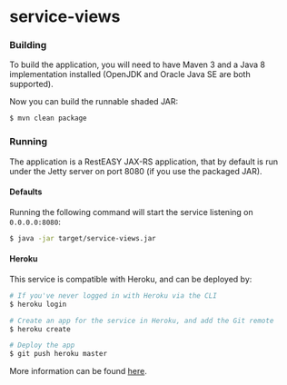 service-views
=====================

### Building

To build the application, you will need to have Maven 3 and a Java 8 implementation installed (OpenJDK and Oracle Java SE
are both supported).

Now you can build the runnable shaded JAR:

```bash
$ mvn clean package
```

### Running

The application is a RestEASY JAX-RS application, that by default is run under the Jetty server on port 8080 (if you
use the packaged JAR).

#### Defaults

Running the following command will start the service listening on `0.0.0.0:8080`:

```bash
$ java -jar target/service-views.jar
```

#### Heroku

This service is compatible with Heroku, and can be deployed by:

```bash
# If you've never logged in with Heroku via the CLI
$ heroku login

# Create an app for the service in Heroku, and add the Git remote
$ heroku create

# Deploy the app
$ git push heroku master
```

More information can be found [here](https://devcenter.heroku.com/categories/java).